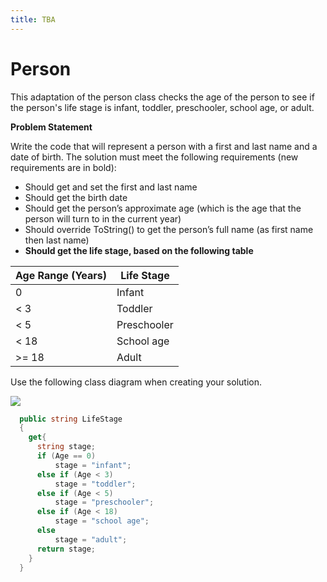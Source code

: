 ```yaml
---
title: TBA
---
```

# Person

This adaptation of the person class checks the age of the person to see if the person's life stage is infant, toddler, preschooler, school age, or adult.

**Problem Statement**

Write the code that will represent a person with a first and last name and a date of birth. The solution must meet the following requirements (new requirements are in bold):

* Should get and set the first and last name
* Should get the birth date
* Should get the person’s approximate age (which is the age that the person will turn to in the current year)
* Should override ToString() to get the person’s full name (as first name then last name)
* **Should get the life stage, based on the following table**

Age Range (Years) | Life Stage
------------------|-----------
0                 | Infant
< 3               | Toddler
< 5               | Preschooler
< 18              | School age
>= 18             | Adult

Use the following class diagram when creating your solution.

![](F-Person.png)
 
```csharp
  public string LifeStage
  {
    get{
      string stage;
      if (Age == 0)
          stage = "infant";
      else if (Age < 3)
          stage = "toddler";
      else if (Age < 5)
          stage = "preschooler";
      else if (Age < 18)
          stage = "school age";
      else
          stage = "adult";
      return stage;
    }
  }
```
